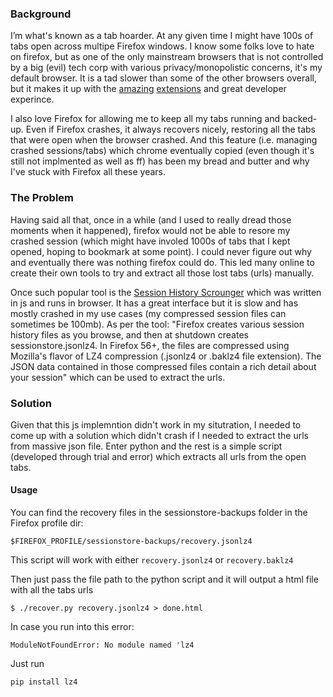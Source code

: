 ### Background
I’m what's known as a tab hoarder. At any given time I might have 100s of tabs open across multipe Firefox windows. 
I know some folks love to hate on firefox, but as one of the only mainstream browsers that is not controlled by a big (evil) tech corp with various privacy/monopolistic concerns, it's my default browser. It is a tad slower than some of the other browsers overall, but it makes it up with the 
[amazing](https://addons.mozilla.org/en-US/firefox/addon/tree-style-tab/) [extensions](https://addons.mozilla.org/en-US/firefox/addon/ublock-origin/) and great developer experince.

I also love Firefox for allowing me to keep all my tabs running and backed-up. Even if Firefox crashes, it always recovers nicely, restoring all the tabs that were open when the browser crashed. And this feature (i.e. managing crashed sessions/tabs) which chrome eventually copied (even though it's still not implmented as well as ff) has been my bread and butter and why I've stuck with Firefox all these years.

### The Problem
Having said all that, once in a while (and I used to really dread those moments when it happened), firefox would not be able to resore my crashed session (which might have involed 1000s of tabs that I kept opened, hoping to bookmark at some point). I could never figure out why and eventually there was nothing firefox could do. This led many online to create their own tools to try and extract all those lost tabs (urls) manually. 

Once such popular tool is the [Session History Scrounger](https://www.jeffersonscher.com/ffu/scrounger.html)
which was written in js and runs in browser. It has a great interface but it is slow and has mostly crashed in my use cases (my compressed session files can sometimes be 100mb). As per the tool: "Firefox creates various session history files as you browse, and then at shutdown creates sessionstore.jsonlz4. In Firefox 56+, the files are compressed using Mozilla's flavor of LZ4 compression (.jsonlz4 or .baklz4 file extension). The JSON data contained in those compressed files contain a rich detail about your session" which can be used to extract the urls. 

### Solution

Given that this js implemntion didn't work in my situtration, I needed to come up with a solution which didn't crash if I needed to extract the urls from massive json file. Enter python and the rest is a simple script (developed through trial and error) which extracts all urls from the open tabs.

#### Usage

You can find the recovery files in the sessionstore-backups folder in the Firefox profile dir:

`$FIREFOX_PROFILE/sessionstore-backups/recovery.jsonlz4`

This script will work with either `recovery.jsonlz4` or `recovery.baklz4`

Then just pass the file path to the python script and it will output a html file with all the tabs urls

`$ ./recover.py recovery.jsonlz4 > done.html`

In case you run into this error: 

`ModuleNotFoundError: No module named 'lz4` 

Just run

`pip install lz4`



